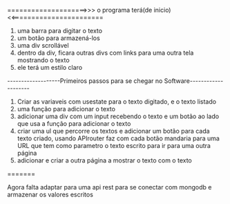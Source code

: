 ====================>>> o programa terá(de inicio)<<======================= 
1. uma barra para digitar o texto
2. um botão para armazená-los
3. uma div scrollável
4. dentro da div, ficara outras divs com links para uma outra tela mostrando o texto
5. ele terá um estilo claro





-------------------Primeiros passos para se chegar no Software--------------------
1. Criar as variaveis com usestate para o texto digitado, e o texto listado
2. uma função para adicionar o texto
3. adicionar uma div com um input recebendo o texto e um botão ao lado que usa a função para adicionar o texto
4. criar uma ul que percorre os textos e adicionar um botão para cada texto criado, usando APIrouter faz com cada botão mandaria para uma URL que tem
como parametro o texto escrito para ir para uma outra página
5. adicionar e criar a outra página a mostrar o texto com o texto

=======

Agora falta adaptar para uma api rest para se conectar com mongodb e armazenar os valores escritos
